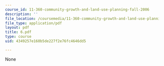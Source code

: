 ```yaml
---
course_id: 11-360-community-growth-and-land-use-planning-fall-2006
description: ''
file_location: /coursemedia/11-360-community-growth-and-land-use-planning-fall-2006/4349257e160b5de227f2e76fc4646dd5_6.pdf
file_type: application/pdf
layout: pdf
title: 6.pdf
type: course
uid: 4349257e160b5de227f2e76fc4646dd5

---
```

None